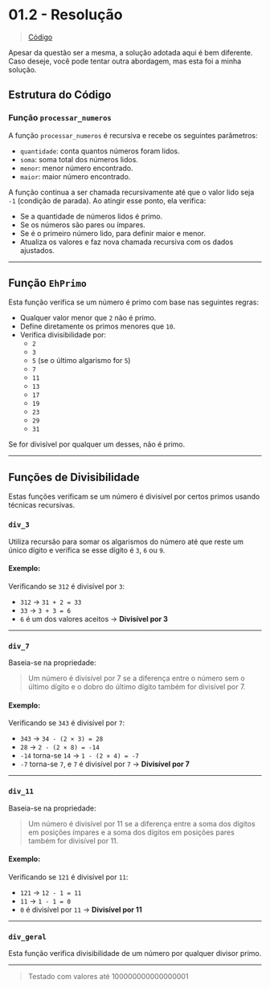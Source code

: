 # 01.2 - Resolução

> [Código](src/01-propostas_em_aula/01.2_aplicação-recursão+axiomas.C)

Apesar da questão ser a mesma, a solução adotada aqui é bem diferente. Caso deseje, você pode tentar outra abordagem, mas esta foi a minha solução.

## Estrutura do Código

### Função `processar_numeros`

A função `processar_numeros` é recursiva e recebe os seguintes parâmetros:
- `quantidade`: conta quantos números foram lidos.
- `soma`: soma total dos números lidos.
- `menor`: menor número encontrado.
- `maior`: maior número encontrado.

A função continua a ser chamada recursivamente até que o valor lido seja `-1` (condição de parada). Ao atingir esse ponto, ela verifica:
- Se a quantidade de números lidos é primo.
- Se os números são pares ou ímpares.
- Se é o primeiro número lido, para definir maior e menor.
- Atualiza os valores e faz nova chamada recursiva com os dados ajustados.

---

## Função `EhPrimo`

Esta função verifica se um número é primo com base nas seguintes regras:
- Qualquer valor menor que `2` não é primo.
- Define diretamente os primos menores que `10`.
- Verifica divisibilidade por:
  - `2`
  - `3`
  - `5` (se o último algarismo for `5`)
  - `7`
  - `11`
  - `13`
  - `17`
  - `19`
  - `23`
  - `29`
  - `31`

Se for divisível por qualquer um desses, não é primo.

---

## Funções de Divisibilidade

Estas funções verificam se um número é divisível por certos primos usando técnicas recursivas.

### `div_3`

Utiliza recursão para somar os algarismos do número até que reste um único dígito e verifica se esse dígito é `3`, `6` ou `9`.

#### Exemplo:
Verificando se `312` é divisível por `3`:
- `312` → `31 + 2 = 33`
- `33` → `3 + 3 = 6`
- `6` é um dos valores aceitos → **Divisível por 3**

---

### `div_7`

Baseia-se na propriedade:
> Um número é divisível por 7 se a diferença entre o número sem o último dígito e o dobro do último dígito também for divisível por 7.

#### Exemplo:
Verificando se `343` é divisível por `7`:
- `343` → `34 - (2 × 3) = 28`
- `28` → `2 - (2 × 8) = -14`
- `-14` torna-se `14` → `1 - (2 × 4) = -7`
- `-7` torna-se `7`, e `7` é divisível por `7` → **Divisível por 7**

---

### `div_11`

Baseia-se na propriedade:
> Um número é divisível por 11 se a diferença entre a soma dos dígitos em posições ímpares e a soma dos dígitos em posições pares também for divisível por 11.

#### Exemplo:
Verificando se `121` é divisível por `11`:
- `121` → `12 - 1 = 11`
- `11` → `1 - 1 = 0`
- `0` é divisível por `11` → **Divisível por 11**

---

### `div_geral`

Esta função verifica divisibilidade de um número por qualquer divisor primo.

---

> Testado com valores até 100000000000000001